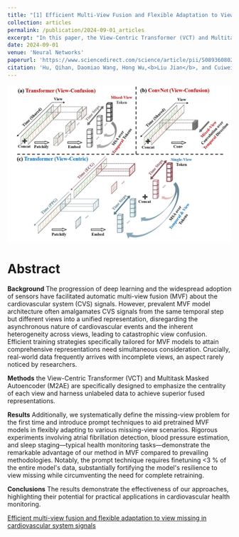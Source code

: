 ```yaml
---
title: "[1] Efficient Multi-View Fusion and Flexible Adaptation to View Missing in Cardiovascular System Signals"
collection: articles
permalink: /publication/2024-09-01_articles
excerpt: "In this paper, the View-Centric Transformer (VCT) and Multitask Masked Autoencoder (M2AE) are specifically designed to emphasize the centrality of each view and harness unlabeled data to achieve superior fused representations.<br/><br/><img src='/images/NN-2.jpg'><br/>"
date: 2024-09-01
venue: 'Neural Networks'
paperurl: 'https://www.sciencedirect.com/science/article/pii/S0893608024006841?via%3Dihub' 
citation: 'Hu, Qihan, Daomiao Wang, Hong Wu,<b>Liu Jian</b>, and Cuiwei Yang. "Efficient multi-view fusion and flexible adaptation to view missing in cardiovascular system signals." Neural Networks 181 (2025): 106760.'
---
```


![](/images/NN-2.jpg)

Abstract
==========
**Background**
The progression of deep learning and the widespread adoption of sensors have facilitated automatic multi-view fusion (MVF) about the cardiovascular system (CVS) signals. However, prevalent MVF model architecture often amalgamates CVS signals from the same temporal step but different views into a unified representation, disregarding the asynchronous nature of cardiovascular events and the inherent heterogeneity across views, leading to catastrophic view confusion. Efficient training strategies specifically tailored for MVF models to attain comprehensive representations need simultaneous consideration. Crucially, real-world data frequently arrives with incomplete views, an aspect rarely noticed by researchers.

**Methods**
the View-Centric Transformer (VCT) and Multitask Masked Autoencoder (M2AE) are specifically designed to emphasize the centrality of each view and harness unlabeled data to achieve superior fused representations.

**Results**
Additionally, we systematically define the missing-view problem for the first time and introduce prompt techniques to aid pretrained MVF models in flexibly adapting to various missing-view scenarios. Rigorous experiments involving atrial fibrillation detection, blood pressure estimation, and sleep staging—typical health monitoring tasks—demonstrate the remarkable advantage of our method in MVF compared to prevailing methodologies. Notably, the prompt technique requires finetuning <3 % of the entire model's data, substantially fortifying the model's resilience to view missing while circumventing the need for complete retraining. 

**Conclusions**
The results demonstrate the effectiveness of our approaches, highlighting their potential for practical applications in cardiovascular health monitoring. 

<dl>
	<script type="text/javascript" src="//cdn.plu.mx/widget-details.js"></script>
	<a href="10.1016/j.neunet.2024.106760" class="plumx-details" data-site="plum" data-hide-when-empty="true">Efficient multi-view fusion and flexible adaptation to view missing in cardiovascular system signals</a>
</dl>

<dl>
	<script type="text/javascript" src="https://d1bxh8uas1mnw7.cloudfront.net/assets/embed.js"></script><div class="altmetric-embed" data-badge-type="donut" data-altmetric-id="159566645"></div>
</dl>